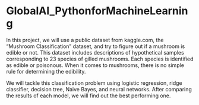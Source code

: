 # GlobalAI_PythonforMachineLearning

In this project, we will use a public dataset from kaggle.com, the “Mushroom Classification” dataset, and try to figure out if a mushroom is edible or not. This dataset includes descriptions of hypothetical samples corresponding to 23 species of gilled mushrooms. Each species is identified as edible or poisonous. When it comes to mushrooms, there is no simple rule for determining the edibility.

We will tackle this classification problem using logistic regression, ridge classifier, decision tree, Naive Bayes, and neural networks. After comparing the results of each model, we will find out the best performing one.
